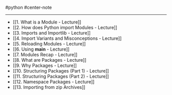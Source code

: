 #python #center-note 

---

- [[1. What is a Module - Lecture]]
- [[2. How does Python import Modules - Lecture]]
- [[3. Imports and Importlib - Lecture]]
- [[4. Import Variants and Misconceptions - Lecture]]
- [[5. Reloading Modules - Lecture]]
- [[6. Using __main__ - Lecture]]
- [[7. Modules Recap - Lecture]]
- [[8. What are Packages - Lecture]]
- [[9. Why Packages - Lecture]]
- [[10. Structuring Packages (Part 1) - Lecture]]
- [[11. Structuring Packages (Part 2) - Lecture]]
- [[12. Namespace Packages - Lecture]]
- [[13. Importing from zip Archives]]